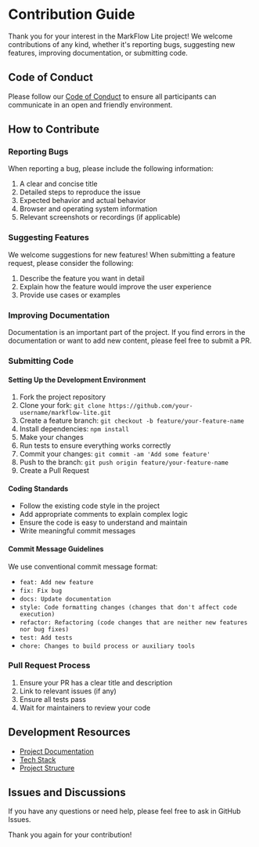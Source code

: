 # Contribution Guide

Thank you for your interest in the MarkFlow Lite project! We welcome contributions of any kind, whether it's reporting bugs, suggesting new features, improving documentation, or submitting code.

## Code of Conduct

Please follow our [Code of Conduct](CODE_OF_CONDUCT.md) to ensure all participants can communicate in an open and friendly environment.

## How to Contribute

### Reporting Bugs

When reporting a bug, please include the following information:

1. A clear and concise title
2. Detailed steps to reproduce the issue
3. Expected behavior and actual behavior
4. Browser and operating system information
5. Relevant screenshots or recordings (if applicable)

### Suggesting Features

We welcome suggestions for new features! When submitting a feature request, please consider the following:

1. Describe the feature you want in detail
2. Explain how the feature would improve the user experience
3. Provide use cases or examples

### Improving Documentation

Documentation is an important part of the project. If you find errors in the documentation or want to add new content, please feel free to submit a PR.

### Submitting Code

#### Setting Up the Development Environment

1. Fork the project repository
2. Clone your fork: `git clone https://github.com/your-username/markflow-lite.git`
3. Create a feature branch: `git checkout -b feature/your-feature-name`
4. Install dependencies: `npm install`
5. Make your changes
6. Run tests to ensure everything works correctly
7. Commit your changes: `git commit -am 'Add some feature'`
8. Push to the branch: `git push origin feature/your-feature-name`
9. Create a Pull Request

#### Coding Standards

- Follow the existing code style in the project
- Add appropriate comments to explain complex logic
- Ensure the code is easy to understand and maintain
- Write meaningful commit messages

#### Commit Message Guidelines

We use conventional commit message format:

- `feat: Add new feature`
- `fix: Fix bug`
- `docs: Update documentation`
- `style: Code formatting changes (changes that don't affect code execution)`
- `refactor: Refactoring (code changes that are neither new features nor bug fixes)`
- `test: Add tests`
- `chore: Changes to build process or auxiliary tools`

### Pull Request Process

1. Ensure your PR has a clear title and description
2. Link to relevant issues (if any)
3. Ensure all tests pass
4. Wait for maintainers to review your code

## Development Resources

- [Project Documentation](README.md)
- [Tech Stack](README.md#tech-stack)
- [Project Structure](README.md#documentation-structure)

## Issues and Discussions

If you have any questions or need help, please feel free to ask in GitHub Issues.

Thank you again for your contribution!